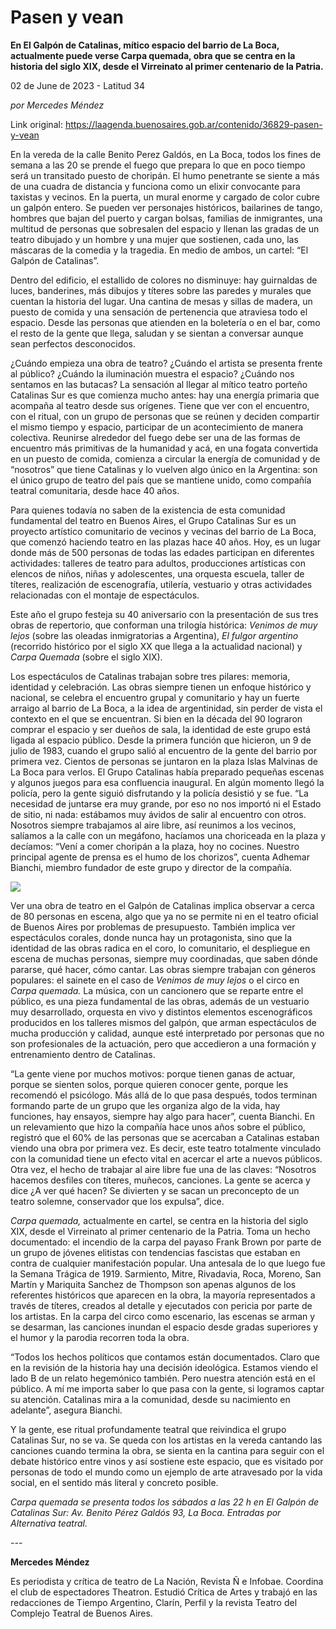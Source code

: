 # Pasen y vean

**En El Galpón de Catalinas, mítico espacio del barrio de La Boca, actualmente puede verse Carpa quemada, obra que se centra en la historia del siglo XIX, desde el Virreinato al primer centenario de la Patria.**

02 de June de 2023 - Latitud 34

_por Mercedes Méndez_

Link original: https://laagenda.buenosaires.gob.ar/contenido/36829-pasen-y-vean



En la vereda de la calle Benito Perez Galdós, en La Boca, todos los fines de semana a las 20 se prende el fuego que prepara lo que en poco tiempo será un transitado puesto de choripán. El humo penetrante se siente a más de una cuadra de distancia y funciona como un elixir convocante para taxistas y vecinos. En la puerta, un mural enorme y cargado de color cubre un galpón entero. Se pueden ver personajes históricos, bailarines de tango, hombres que bajan del puerto y cargan bolsas, familias de inmigrantes, una multitud de personas que sobresalen del espacio y llenan las gradas de un teatro dibujado y un hombre y una mujer que sostienen, cada uno, las máscaras de la comedia y la tragedia. En medio de ambos, un cartel: “El Galpón de Catalinas”.




Dentro del edificio, el estallido de colores no disminuye: hay guirnaldas de luces, banderines, más dibujos y títeres sobre las paredes y murales que cuentan la historia del lugar. Una cantina de mesas y sillas de madera, un puesto de comida y una sensación de pertenencia que atraviesa todo el espacio. Desde las personas que atienden en la boletería o en el bar, como el resto de la gente que llega, saludan y se sientan a conversar aunque sean perfectos desconocidos.




¿Cuándo empieza una obra de teatro? ¿Cuándo el artista se presenta frente al público? ¿Cuándo la iluminación muestra el espacio? ¿Cuándo nos sentamos en las butacas? La sensación al llegar al mítico teatro porteño Catalinas Sur es que comienza mucho antes: hay una energía primaria que acompaña al teatro desde sus orígenes. Tiene que ver con el encuentro, con el ritual, con un grupo de personas que se reúnen y deciden compartir el mismo tiempo y espacio, participar de un acontecimiento de manera colectiva. Reunirse alrededor del fuego debe ser una de las formas de encuentro más primitivas de la humanidad y acá, en una fogata convertida en un puesto de comida, comienza a circular la energía de comunidad y de “nosotros” que tiene Catalinas y lo vuelven algo único en la Argentina: son el único grupo de teatro del país que se mantiene unido, como compañía teatral comunitaria, desde hace 40 años.




Para quienes todavía no saben de la existencia de esta comunidad fundamental del teatro en Buenos Aires, el Grupo Catalinas Sur es un proyecto artístico comunitario de vecinos y vecinas del barrio de La Boca, que comenzó haciendo teatro en las plazas hace 40 años. Hoy, es un lugar donde más de 500 personas de todas las edades participan en diferentes actividades: talleres de teatro para adultos, producciones artísticas con elencos de niños, niñas y adolescentes, una orquesta escuela, taller de títeres, realización de escenografía, utilería, vestuario y otras actividades relacionadas con el montaje de espectáculos.




Este año el grupo festeja su 40 aniversario con la presentación de sus tres obras de repertorio, que conforman una trilogía histórica: *Venimos de muy lejos* (sobre las oleadas inmigratorias a Argentina), *El fulgor argentino* (recorrido histórico por el siglo XX que llega a la actualidad nacional) y *Carpa Quemada* (sobre el siglo XIX).




Los espectáculos de Catalinas trabajan sobre tres pilares: memoria, identidad y celebración. Las obras siempre tienen un enfoque histórico y nacional, se celebra el encuentro grupal y comunitario y hay un fuerte arraigo al barrio de La Boca, a la idea de argentinidad, sin perder de vista el contexto en el que se encuentran. Si bien en la década del 90 lograron comprar el espacio y ser dueños de sala, la identidad de este grupo está ligada al espacio público. Desde la primera función que hicieron, un 9 de julio de 1983, cuando el grupo salió al encuentro de la gente del barrio por primera vez. Cientos de personas se juntaron en la plaza Islas Malvinas de La Boca para verlos. El Grupo Catalinas había preparado pequeñas escenas y algunos juegos para esa confluencia inaugural. En algún momento llegó la policía, pero la gente siguió disfrutando y la policía desistió y se fue. “La necesidad de juntarse era muy grande, por eso no nos importó ni el Estado de sitio, ni nada: estábamos muy ávidos de salir al encuentro con otros. Nosotros siempre trabajamos al aire libre, así reunimos a los vecinos, salíamos a la calle con un megáfono, hacíamos una choriceada en la plaza y decíamos: “Vení a comer choripán a la plaza, hoy no cocines. Nuestro principal agente de prensa es el humo de los chorizos”, cuenta Adhemar Bianchi, miembro fundador de este grupo y director de la compañía.




![](https://cdn.feater.me/files/images/1262420/0cae249d-3800-457b-a22a-3c10da2a5d2b.jpeg)




Ver una obra de teatro en el Galpón de Catalinas implica observar a cerca de 80 personas en escena, algo que ya no se permite ni en el teatro oficial de Buenos Aires por problemas de presupuesto. También implica ver espectáculos corales, donde nunca hay un protagonista, sino que la identidad de las obras radica en el coro, lo comunitario, el despliegue en escena de muchas personas, siempre muy coordinadas, que saben dónde pararse, qué hacer, cómo cantar. Las obras siempre trabajan con géneros populares: el sainete en el caso de *Venimos de muy lejos* o el circo en *Carpa quemada.* La música, con un cancionero que se reparte entre el público, es una pieza fundamental de las obras, además de un vestuario muy desarrollado, orquesta en vivo y distintos elementos escenográficos producidos en los talleres mismos del galpón, que arman espectáculos de mucha producción y calidad, aunque esté interpretado por personas que no son profesionales de la actuación, pero que accedieron a una formación y entrenamiento dentro de Catalinas.




“La gente viene por muchos motivos: porque tienen ganas de actuar, porque se sienten solos, porque quieren conocer gente, porque les recomendó el psicólogo. Más allá de lo que pasa después, todos terminan formando parte de un grupo que les organiza algo de la vida, hay funciones, hay ensayos, siempre hay algo para hacer”, cuenta Bianchi. En un relevamiento que hizo la compañía hace unos años sobre el público, registró que el 60% de las personas que se acercaban a Catalinas estaban viendo una obra por primera vez. Es decir, este teatro totalmente vinculado con la comunidad tiene un efecto vital en acercar el arte a nuevos públicos. Otra vez, el hecho de trabajar al aire libre fue una de las claves: “Nosotros hacemos desfiles con títeres, muñecos, canciones. La gente se acerca y dice ¿A ver qué hacen? Se divierten y se sacan un preconcepto de un teatro solemne, conservador que los expulsa”, dice.




*Carpa quemada,* actualmente en cartel, se centra en la historia del siglo XIX, desde el Virreinato al primer centenario de la Patria. Toma un hecho documentado: el incendio de la carpa del payaso Frank Brown por parte de un grupo de jóvenes elitistas con tendencias fascistas que estaban en contra de cualquier manifestación popular. Una antesala de lo que luego fue la Semana Trágica de 1919. Sarmiento, Mitre, Rivadavia, Roca, Moreno, San Martín y Mariquita Sanchez de Thompson son apenas algunos de los referentes históricos que aparecen en la obra, la mayoría representados a través de títeres, creados al detalle y ejecutados con pericia por parte de los artistas. En la carpa del circo como escenario, las escenas se arman y se desarman, las canciones inundan el espacio desde gradas superiores y el humor y la parodia recorren toda la obra.




“Todos los hechos políticos que contamos están documentados. Claro que en la revisión de la historia hay una decisión ideológica. Estamos viendo el lado B de un relato hegemónico también. Pero nuestra atención está en el público. A mí me importa saber lo que pasa con la gente, si logramos captar su atención. Catalinas mira a la comunidad, desde su nacimiento en adelante”, asegura Bianchi.




Y la gente, ese ritual profundamente teatral que reivindica el grupo Catalinas Sur, no se va. Se queda con los artistas en la vereda cantando las canciones cuando termina la obra, se sienta en la cantina para seguir con el debate histórico entre vinos y así sostiene este espacio, que es visitado por personas de todo el mundo como un ejemplo de arte atravesado por la vida social, en el sentido más literal y concreto posible.




*Carpa quemada se presenta todos los sábados a las 22 h en El Galpón de Catalinas Sur: Av. Benito Pérez Galdós 93, La Boca. Entradas por Alternativa teatral.*




*---*




**Mercedes Méndez**




Es periodista y crítica de teatro de La Nación, Revista Ñ e Infobae. Coordina el club de espectadores Theatron. Estudió Crítica de Artes y trabajó en las redacciones de Tiempo Argentino, Clarín, Perfil y la revista Teatro del Complejo Teatral de Buenos Aires.



